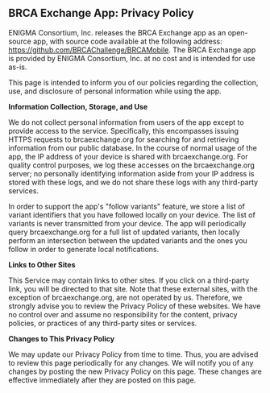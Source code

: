 ## BRCA Exchange App: Privacy Policy

ENIGMA Consortium, Inc. releases the BRCA Exchange app as an open-source app, with source code available at the following address: https://github.com/BRCAChallenge/BRCAMobile. The BRCA Exchange app is provided by ENIGMA Consortium, Inc. at no cost and is intended for use as-is.

This page is intended to inform you of our policies regarding the collection, use, and disclosure of personal information while using the app.

**Information Collection, Storage, and Use**

We do not collect personal information from users of the app except to provide access to the service. Specifically, this encompasses issuing HTTPS requests to brcaexchange.org for searching for and retrieving information from our public database. In the course of normal usage of the app, the IP address of your device is shared with brcaexchange.org. For quality control purposes, we log these accesses on the brcaexchange.org server; no personally identifying information aside from your IP address is stored with these logs, and we do not share these logs with any third-party services.

In order to support the app's "follow variants" feature, we store a list of variant identifiers that you have followed locally on your device. The list of variants is never transmitted from your device. The app will periodically query brcaexchange.org for a full list of updated variants, then locally perform an intersection between the updated variants and the ones you follow in order to generate local notifications.

**Links to Other Sites**

This Service may contain links to other sites. If you click on a third-party link, you will be directed to that site. Note that these external sites, with the exception of brcaexchange.org, are not operated by us. Therefore, we strongly advise you to review the Privacy Policy of these websites. We have no control over and assume no responsibility for the content, privacy policies, or practices of any third-party sites or services.

**Changes to This Privacy Policy**

We may update our Privacy Policy from time to time. Thus, you are advised to review this page periodically for any changes. We will notify you of any changes by posting the new Privacy Policy on this page. These changes are effective immediately after they are posted on this page.
